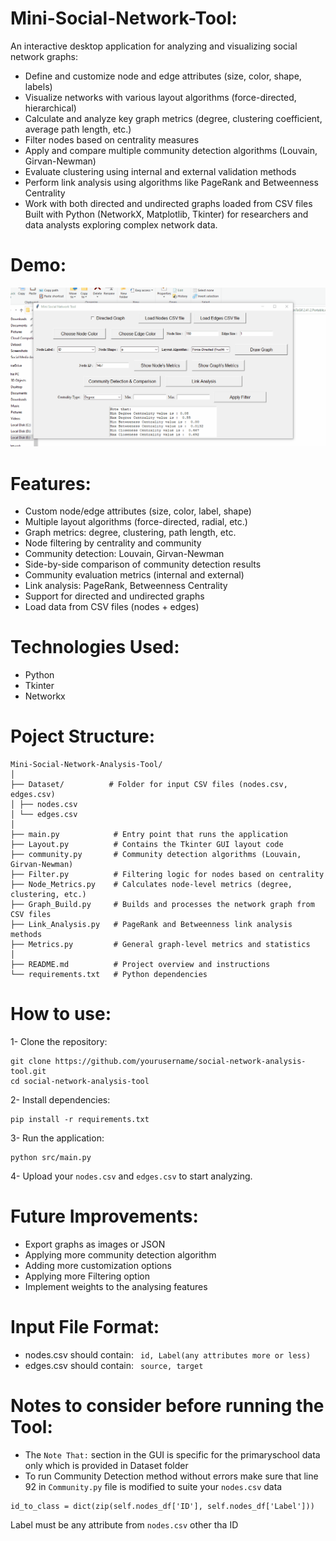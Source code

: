 # Mini-Social-Network-Tool:
An interactive desktop application for analyzing and visualizing social network graphs:
  - Define and customize node and edge attributes (size, color, shape, labels)
  - Visualize networks with various layout algorithms (force-directed, hierarchical)
  - Calculate and analyze key graph metrics (degree, clustering coefficient, average path length, etc.)
  - Filter nodes based on centrality measures
  - Apply and compare multiple community detection algorithms (Louvain, Girvan-Newman)
  - Evaluate clustering using internal and external validation methods
  - Perform link analysis using algorithms like PageRank and Betweenness Centrality
  - Work with both directed and undirected graphs loaded from CSV files
Built with Python (NetworkX, Matplotlib, Tkinter) for researchers and data analysts exploring complex network data.

# Demo:

![Demo](https://github.com/dinahisham011/Mini-Social-Network-Tool/raw/main/assets/Demo.gif)

# Features:
  - Custom node/edge attributes (size, color, label, shape)
  - Multiple layout algorithms (force-directed, radial, etc.)
  - Graph metrics: degree, clustering, path length, etc.
  - Node filtering by centrality and community
  - Community detection: Louvain, Girvan-Newman
  - Side-by-side comparison of community detection results
  - Community evaluation metrics (internal and external)
  - Link analysis: PageRank, Betweenness Centrality
  - Support for directed and undirected graphs
  - Load data from CSV files (nodes + edges)
# Technologies Used:
  - Python
  - Tkinter
  - Networkx
# Poject Structure:
  ```
Mini-Social-Network-Analysis-Tool/
│
├── Dataset/          # Folder for input CSV files (nodes.csv, edges.csv)
│ ├── nodes.csv
│ └── edges.csv
│
├── main.py            # Entry point that runs the application
├── Layout.py          # Contains the Tkinter GUI layout code
├── community.py       # Community detection algorithms (Louvain, Girvan-Newman)
├── Filter.py          # Filtering logic for nodes based on centrality
├── Node_Metrics.py    # Calculates node-level metrics (degree, clustering, etc.)
├── Graph_Build.py     # Builds and processes the network graph from CSV files
├── Link_Analysis.py   # PageRank and Betweenness link analysis methods
├── Metrics.py         # General graph-level metrics and statistics
│
├── README.md          # Project overview and instructions
└── requirements.txt   # Python dependencies

```

# How to use:
  1- Clone the repository:
  ```
  git clone https://github.com/yourusername/social-network-analysis-tool.git
  cd social-network-analysis-tool
  ```
  2- Install dependencies:
  ```
pip install -r requirements.txt
```
  3- Run the application:
```
python src/main.py
```
4- Upload your ```nodes.csv``` and ```edges.csv``` to start analyzing.

# Future Improvements:
  - Export graphs as images or JSON
  - Applying more community detection algorithm
  - Adding more customization options
  - Applying more Filtering option
  - Implement weights to the analysing features

# Input File Format:
  - nodes.csv should contain:
    ``` id, Label(any attributes more or less)```
  - edges.csv should contain:
    ``` source, target```

# Notes to consider before running the Tool:
  - The ```Note That:``` section in the GUI is specific for the primaryschool data only which is provided in Dataset folder
  - To run Community Detection method without errors make sure that line 92 in ```Community.py``` file is modified to suite your ```nodes.csv``` data
  ```
id_to_class = dict(zip(self.nodes_df['ID'], self.nodes_df['Label']))
```
Label must be any attribute from ```nodes.csv``` other tha ID
